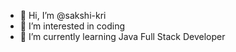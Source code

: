 - 👋 Hi, I’m @sakshi-kri
- 👀 I’m interested in coding
- 🌱 I’m currently learning Java Full Stack Developer

<!---
sakshi-kri/sakshi-kri is a ✨ special ✨ repository because its `README.md` (this file) appears on your GitHub profile.
You can click the Preview link to take a look at your changes.
--->
